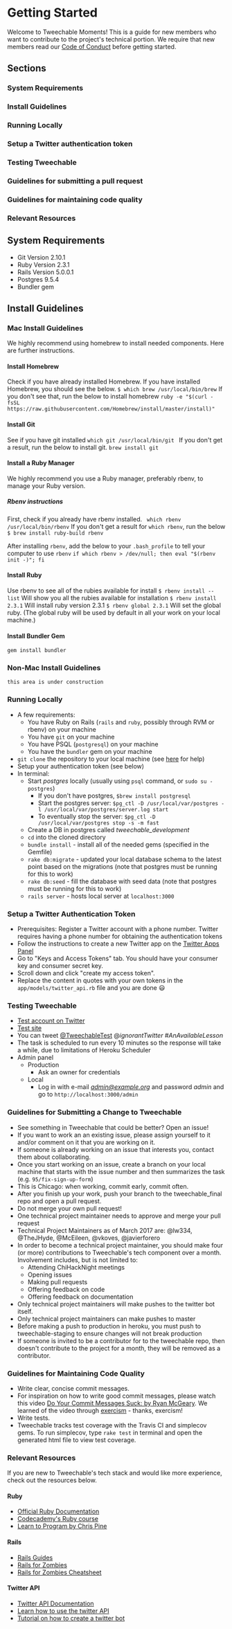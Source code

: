 # Getting Started
Welcome to Tweechable Moments!  This is a guide for new members who want to contribute to the project's technical portion.  We require that new members read our [Code of Conduct](CODE_OF_CONDUCT.md) before getting started.

## Sections
### System Requirements
### Install Guidelines
### Running Locally
### Setup a Twitter authentication token
### Testing Tweechable
### Guidelines for submitting a pull request
### Guidelines for maintaining code quality
### Relevant Resources


## System Requirements
- Git Version 2.10.1
- Ruby Version 2.3.1
- Rails Version 5.0.0.1
- Postgres 9.5.4
- Bundler gem

## Install Guidelines
### Mac Install Guidelines
We highly recommend using homebrew to install needed components.  Here are further instructions.

#### Install Homebrew
Check if you have already installed Homebrew.  If you have installed Homebrew, you should see the below.
`$ which brew
/usr/local/bin/brew`
If you don't see that, run the below to install homebrew
`ruby -e "$(curl -fsSL https://raw.githubusercontent.com/Homebrew/install/master/install)" `

#### Install Git
See if you have git installed
`which git
 /usr/local/bin/git `
 If you don't get a result, run the below to install git.
`brew install git`

#### Install a Ruby Manager
We highly recommend you use a Ruby manager, preferably rbenv, to manage your Ruby version.

##### Rbenv instructions
First, check if you already have rbenv installed.
` which rbenv
/usr/local/bin/rbenv`
If you don't get a result for `which rbenv`, run the below
`$ brew install ruby-build rbenv`

After installing `rbenv`, add the below to your `.bash_profile` to tell your computer to use `rbenv`
`if which rbenv > /dev/null; then eval "$(rbenv init -)"; fi`

#### Install Ruby
Use rbenv to see all of the rubies available for install
`$ rbenv install --list`
Will show you all the rubies available for installation
`$ rbenv install 2.3.1`
Will install ruby version 2.3.1
`$ rbenv global 2.3.1`
Will set the global ruby.  (The global ruby will be used by default in all your work on your local machine.)

#### Install Bundler Gem
`gem install bundler`

### Non-Mac Install Guidelines
`this area is under construction`

### Running Locally
- A few requirements:
	- You have Ruby on Rails (`rails` and `ruby`, possibly through RVM or rbenv) on your machine
	- You have `git` on your machine
	- You have PSQL (`postgresql`) on your machine
	- You have the `bundler` gem on your machine
- `git clone` the repository to your local machine (see [here](https://help.github.com/articles/cloning-a-repository/) for help)
- Setup your authentication token (see below)
- In terminal:
	- Start *postgres* locally (usually using `psql` command, or `sudo su - postgres`)
		- If you don't have postgres, `$brew install postgresql`
		- Start the postgres server: `$pg_ctl -D /usr/local/var/postgres -l /usr/local/var/postgres/server.log start`
		- To eventually stop the server: `$pg_ctl -D /usr/local/var/postgres stop -s -m fast`
	- Create a DB in postgres called *tweechable_development*
	- `cd` into the cloned directory
	- `bundle install` - install all of the needed gems (specified in the Gemfile)
	- `rake db:migrate` - updated your local database schema to the latest point based on the migrations (note that postgres must be running for this to work)
	- `rake db:seed` - fill the database with seed data (note that postgres must be running for this to work)
	- `rails server` - hosts local server at `localhost:3000`

### Setup a Twitter Authentication Token
- Prerequisites: Register a Twitter account with a phone number. Twitter requires having a phone number for obtaining the authentication tokens
- Follow the instructions to create a new Twitter app on the [Twitter Apps Panel](https://apps.twitter.com/)
- Go to "Keys and Access Tokens" tab. You should have your consumer key and consumer secret key.
- Scroll down and click "create my access token".
- Replace the content in quotes with your own tokens in the `app/models/twitter_api.rb` file and you are done :smiley:

### Testing Tweechable
- [Test account on Twitter](https://twitter.com/TweechableTest)
- [Test site](https://tweechable-test.herokuapp.com/)
- You can tweet [@TweechableTest](https://twitter.com/TweechableTest) @*ignorantTwitter* #*AnAvailableLesson*
- The task is scheduled to run every 10 minutes so the response will take a while, due to limitations of Heroku Scheduler
- Admin panel
	- Production
		- Ask an owner for credentials
	- Local
		- Log in with e-mail *admin@example.org* and password *admin* and go to `http://localhost:3000/admin`

### Guidelines for Submitting a Change to Tweechable
 - See something in Tweechable that could be better?  Open an issue!
 - If you want to work an an existing issue, please assign yourself to it and/or comment on it that you are working on it.
- If someone is already working on an issue that interests you, contact them about collaborating.
 - Once you start working on an issue, create a branch on your local machine that starts with the issue number and then summarizes the task (e.g. `95/fix-sign-up-form`)
 - This is Chicago: when working, commit early, commit often.
 - After you finish up your work, push your branch to the tweechable_final repo and open a pull request.
 - Do not merge your own pull request!
 - One technical project maintainer needs to approve and merge your pull request
 - Technical Project Maintainers as of March 2017 are: @lw334, @TheJHyde, @McEileen, @vkoves, @javierforero
 - In order to become a technical project maintainer, you should make four (or more) contributions to Tweechable's tech component over a month.  Involvement includes, but is not limited to:
 	- Attending ChiHackNight meetings
 	- Opening issues
 	- Making pull requests
 	- Offering feedback on code
 	- Offering feedback on documentation
 - Only technical project maintainers will make pushes to the twitter bot itself.
 - Only technical project maintainers can make pushes to master
 - Before making a push to production in heroku, you must push to tweechable-staging to ensure changes will not break production
 - If someone is invited to be a contributor for to the tweechable repo, then doesn't contribute to the project for a month, they will be removed as a contributor.

### Guidelines for Maintaining Code Quality
- Write clear, concise commit messages.
- For inspiration on how to write good commit messages, please watch this video [Do Your Commit Messages Suck: by Ryan McGeary](https://www.youtube.com/watch?v=8YjSty6bfog).  We learned of the video through [exercism](exercism.io) - thanks, exercism!
- Write tests.
- Tweechable tracks test coverage with the Travis CI and simplecov gems.  To run simplecov, type `rake test` in terminal and open the generated html file to view test coverage.



### Relevant Resources
If you are new to Tweechable's tech stack and would like more experience, check out the resources below.

#### Ruby
- [Official Ruby Documentation](ruby-doc.org)
- [Codecademy's Ruby course](www.codecademy.com/learn/ruby)
- [Learn to Program by Chris Pine](https://pine.fm/LearnToProgram/)

#### Rails
- [Rails Guides](guides.rubyonrails.org)
- [Rails for Zombies](https://www.codeschool.com/courses/rails-for-zombies-redux)
- [Rails for Zombies Cheatsheet](http://courseware.codeschool.com/rails_for_zombies_2_cheatsheets.pdf)

#### Twitter API
- [Twitter API Documentation](https://dev.twitter.com/streaming/overview)
- [Learn how to use the twitter API](https://www.codecademy.com/en/tracks/twitter)
- [Tutorial on how to create a twitter bot](http://www.katelyndinkgrave.com/ruby/2016/01/31/civ-game-generator-twitterbot.html)

